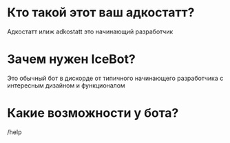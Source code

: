# Кто такой этот ваш адкостатт?
Адкостатт илиж adkostatt это начинающий разработчик

# Зачем нужен IceBot?
Это обычный бот в дискорде от типичного начинающего разработчика с интересным дизайном и функционалом

# Какие возможности у бота?
/help

